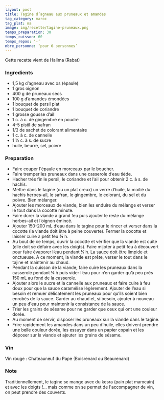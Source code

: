 ```yaml
---
layout: post
title: Tagine d’agneau aux pruneaux et amandes
tag_category: maroc
tag_plat: na
image: img/recette/tagine-pruneaux.png
temps_preparation: 30
temps_cuisson: 60
temps_repos: ‘-‘
nbre_personne: ‘pour 6 personnes’
---
```

Cette recette vient de Halima (Rabat)

### Ingredients
* 1,5 kg d’agneau avec os (épaule)
* 1 gros oignon
* 400 g de pruneaux secs
* 100 g d’amandes émondées
* 1 bouquet de persil plat
* 1 bouquet de coriandre
* 1 grosse gousse d’ail
* 1 c. à c. de gingembre en poudre
* 4-5 pistil de safran
* 1/3 de sachet de colorant alimentaire
* 1 c. à c. de cannelle
* 1 ½  c. à s. de sucre
* huile, beurre, sel, poivre

### Preparation
* Faire couper l'épaule en morceaux par le boucher.
* Faire tremper les pruneaux dans une casserole d’eau tiède.
* Hacher très fin le persil, le coriandre et l’ail pour obtenir 2 c. à s. de hachis.
* Mettre dans le tagine (ou un plat creux) un verre d’huile, la moitié du hachis herbes-ail, le safran, le gingembre, le colorant, du sel et du poivre. Bien mélanger.
* Ajouter les morceaux de viande, bien les enduire du mélange et verser le tout dans la cocotte minute. 
* Faire dorer la viande à grand feu puis ajouter le reste du mélange herbes-ail et l’oignon émincé.
* Ajouter 150-200 mL d’eau dans le tagine pour le rincer et verser dans la cocotte (la viande doit être à peine couverte). Fermer la cocotte et laisser cuire à petit feu ¾ h.
* Au bout de ce temps, ouvrir la cocotte et vérifier que la viande est cuite (elle doit se défaire avec les doigts). Faire mijoter à petit feu à découvert pour faire évaporer l’eau pendant ¼ h. La sauce doit être limpide et onctueuse. A ce moment, la viande est prête, verser le tout dans le tajine et maintenir au chaud.
* Pendant la cuisson de la viande, faire cuire les pruneaux dans la casserole pendant ¼ h puis vider l’eau pour n’en garder qu’à peu près 150 mL au fond de la casserole.
* Ajouter alors le sucre et la cannelle aux pruneaux et faire cuire à feu doux pour que la sauce caramélise légèrement. Ajouter de l’eau si besoin et remuer délicatement les pruneaux pour qu’ils soient bien enrobés de la sauce. Garder au chaud et, si besoin, ajouter à nouveau un peu d'eau pour maintenir la consistance de la sauce.
* Trier les grains de sésame pour ne garder que ceux qui ont une couleur dorée.
* Au moment de servir, disposer les pruneaux sur la viande dans le tagine.
* Frire rapidement les amandes dans un peu d’huile, elles doivent prendre une belle couleur dorée, les essuyer dans un papier copain et les déposer sur la viande et ajouter les grains de sésame. 

### Vin
Vin rouge : Chateauneuf du Pape (Boisrenard ou Beaurenard)

### Note
Traditionnellement, le tagine se mange avec du kesra (pain plat marocain) et avec les doigts !… mais comme on se permet de l'accompagner de vin, on peut prendre des couverts.
